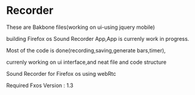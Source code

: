 Recorder
========
These are Bakbone files(working on ui-using jquery mobile)

building Firefox os Sound Recorder App,App is currenly work in progress.

Most of the code is done(recording,saving,generate bars,timer),

currenly working on ui interface,and neat file and code structure

Sound Recorder for Firefox os using webRtc

Required Fxos Version : 1.3
